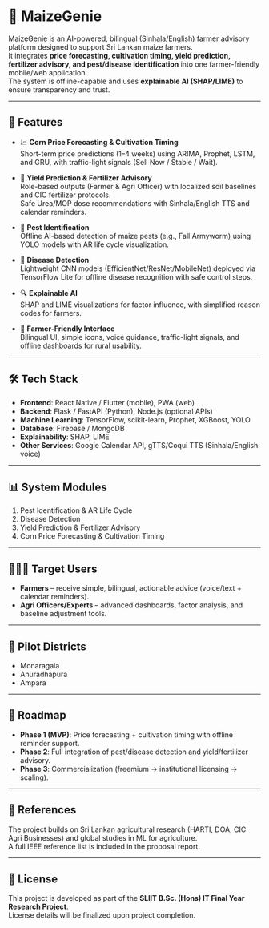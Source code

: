 # 🌽 MaizeGenie

MaizeGenie is an AI-powered, bilingual (Sinhala/English) farmer advisory platform designed to support Sri Lankan maize farmers.  
It integrates **price forecasting, cultivation timing, yield prediction, fertilizer advisory, and pest/disease identification** into one farmer-friendly mobile/web application.  
The system is offline-capable and uses **explainable AI (SHAP/LIME)** to ensure transparency and trust.

---

## 🚀 Features

- 📈 **Corn Price Forecasting & Cultivation Timing**  
  Short-term price predictions (1–4 weeks) using ARIMA, Prophet, LSTM, and GRU, with traffic-light signals (Sell Now / Stable / Wait).  

- 🌱 **Yield Prediction & Fertilizer Advisory**  
  Role-based outputs (Farmer & Agri Officer) with localized soil baselines and CIC fertilizer protocols.  
  Safe Urea/MOP dose recommendations with Sinhala/English TTS and calendar reminders.  

- 🐛 **Pest Identification**  
  Offline AI-based detection of maize pests (e.g., Fall Armyworm) using YOLO models with AR life cycle visualization.  

- 🍂 **Disease Detection**  
  Lightweight CNN models (EfficientNet/ResNet/MobileNet) deployed via TensorFlow Lite for offline disease recognition with safe control steps.  

- 🔍 **Explainable AI**  
  SHAP and LIME visualizations for factor influence, with simplified reason codes for farmers.  

- 📱 **Farmer-Friendly Interface**  
  Bilingual UI, simple icons, voice guidance, traffic-light signals, and offline dashboards for rural usability.  

---

## 🛠️ Tech Stack

- **Frontend**: React Native / Flutter (mobile), PWA (web)  
- **Backend**: Flask / FastAPI (Python), Node.js (optional APIs)  
- **Machine Learning**: TensorFlow, scikit-learn, Prophet, XGBoost, YOLO  
- **Database**: Firebase / MongoDB  
- **Explainability**: SHAP, LIME  
- **Other Services**: Google Calendar API, gTTS/Coqui TTS (Sinhala/English voice)  

---

## 📊 System Modules

1. Pest Identification & AR Life Cycle  
2. Disease Detection  
3. Yield Prediction & Fertilizer Advisory  
4. Corn Price Forecasting & Cultivation Timing  

---

## 🧑‍🤝‍🧑 Target Users

- **Farmers** – receive simple, bilingual, actionable advice (voice/text + calendar reminders).  
- **Agri Officers/Experts** – advanced dashboards, factor analysis, and baseline adjustment tools.  

---

## 📍 Pilot Districts

- Monaragala  
- Anuradhapura  
- Ampara  

---

## 📅 Roadmap

- **Phase 1 (MVP)**: Price forecasting + cultivation timing with offline reminder support.  
- **Phase 2**: Full integration of pest/disease detection and yield/fertilizer advisory.  
- **Phase 3**: Commercialization (freemium → institutional licensing → scaling).  

---

## 📖 References

The project builds on Sri Lankan agricultural research (HARTI, DOA, CIC Agri Businesses) and global studies in ML for agriculture.  
A full IEEE reference list is included in the proposal report.

---

## 📜 License

This project is developed as part of the **SLIIT B.Sc. (Hons) IT Final Year Research Project**.  
License details will be finalized upon project completion.
